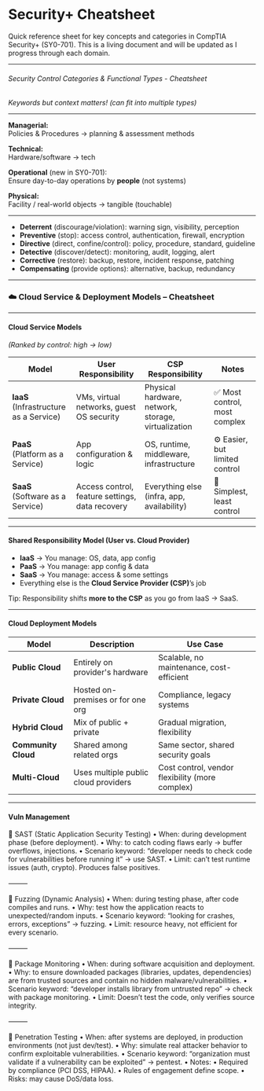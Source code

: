 # Security+ Cheatsheet

Quick reference sheet for key concepts and categories in CompTIA Security+ (SY0-701). 
This is a living document and will be updated as I progress through each domain.

---

###### Security Control Categories & Functional Types - Cheatsheet  

*Keywords but context matters! (can fit into multiple types)*  

---

**Managerial:**  
Policies & Procedures → planning & assessment methods  

**Technical:**  
Hardware/software → tech  

**Operational** (new in SY0-701):  
Ensure day-to-day operations by **people** (not systems)  

**Physical:**  
Facility / real-world objects → tangible (touchable)  

---

- **Deterrent** (discourage/violation): warning sign, visibility, perception  
- **Preventive** (stop): access control, authentication, firewall, encryption  
- **Directive** (direct, confine/control): policy, procedure, standard, guideline  
- **Detective** (discover/detect): monitoring, audit, logging, alert  
- **Corrective** (restore): backup, restore, incident response, patching  
- **Compensating** (provide options): alternative, backup, redundancy  

---

### ☁️ Cloud Service & Deployment Models – Cheatsheet

---

#### Cloud Service Models  
_(Ranked by control: high → low)_

| Model | User Responsibility | CSP Responsibility | Notes |
|-------|----------------------|---------------------|-------|
| **IaaS**<br>(Infrastructure as a Service) | VMs, virtual networks, guest OS security | Physical hardware, network, storage, virtualization | ✅ Most control, most complex |
| **PaaS**<br>(Platform as a Service) | App configuration & logic | OS, runtime, middleware, infrastructure | ⚙️ Easier, but limited control |
| **SaaS**<br>(Software as a Service) | Access control, feature settings, data recovery | Everything else (infra, app, availability) | 🧼 Simplest, least control |

---

#### Shared Responsibility Model (User vs. Cloud Provider)

- **IaaS** → You manage: OS, data, app config  
- **PaaS** → You manage: app config & data  
- **SaaS** → You manage: access & some settings  
- Everything else is the **Cloud Service Provider (CSP)**’s job

Tip: Responsibility shifts **more to the CSP** as you go from IaaS → SaaS.

---

#### Cloud Deployment Models

| Model | Description | Use Case |
|-------|-------------|----------|
| **Public Cloud** | Entirely on provider's hardware | Scalable, no maintenance, cost-efficient |
| **Private Cloud** | Hosted on-premises or for one org | Compliance, legacy systems |
| **Hybrid Cloud** | Mix of public + private | Gradual migration, flexibility |
| **Community Cloud** | Shared among related orgs | Same sector, shared security goals |
| **Multi-Cloud** | Uses multiple public cloud providers | Cost control, vendor flexibility (more complex) |

---
#### Vuln Management

🔹 SAST (Static Application Security Testing)
	•	When: during development phase (before deployment).
	•	Why: to catch coding flaws early → buffer overflows, injections.
	•	Scenario keyword: “developer needs to check code for vulnerabilities before running it” → use SAST.
	•	Limit: can’t test runtime issues (auth, crypto). Produces false positives.

⸻

🔹 Fuzzing (Dynamic Analysis)
	•	When: during testing phase, after code compiles and runs.
	•	Why: test how the application reacts to unexpected/random inputs.
	•	Scenario keyword: “looking for crashes, errors, exceptions” → fuzzing.
	•	Limit: resource heavy, not efficient for every scenario.

⸻

🔹 Package Monitoring
	•	When: during software acquisition and deployment.
	•	Why: to ensure downloaded packages (libraries, updates, dependencies) are from trusted sources and contain no hidden malware/vulnerabilities.
	•	Scenario keyword: “developer installs library from untrusted repo” → check with package monitoring.
	•	Limit: Doesn’t test the code, only verifies source integrity.

⸻

🔹 Penetration Testing
	•	When: after systems are deployed, in production environments (not just dev/test).
	•	Why: simulate real attacker behavior to confirm exploitable vulnerabilities.
	•	Scenario keyword: “organization must validate if a vulnerability can be exploited” → pentest.
	•	Notes:
	•	Required by compliance (PCI DSS, HIPAA).
	•	Rules of engagement define scope.
	•	Risks: may cause DoS/data loss.
